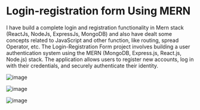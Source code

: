 # Login-registration form Using MERN
I have build a complete login and registration functionality in Mern stack (ReactJs, NodeJs, ExpressJs, MongoDB) and also have dealt some concepts related to JavaScript and other function, like routing, spread Operator, etc.
The Login-Registration Form project involves building a user authentication system using the MERN (MongoDB, Express.js, React.js, Node.js) stack. The application allows users to register new accounts, log in with their credentials, and securely authenticate their identity.


![image](https://github.com/jainapoorva40/login-and-registration-MERN-app/assets/80565044/99c79713-f9b7-47c0-a8c4-cb36ae6601a9)






![image](https://github.com/jainapoorva40/login-and-registration-MERN-app/assets/80565044/82466c21-aa55-4d7a-b7d3-93f53adee325)






![image](https://github.com/jainapoorva40/login-and-registration-MERN-app/assets/80565044/85c62439-5dba-41d5-ab9a-429f3d6aebfb)
